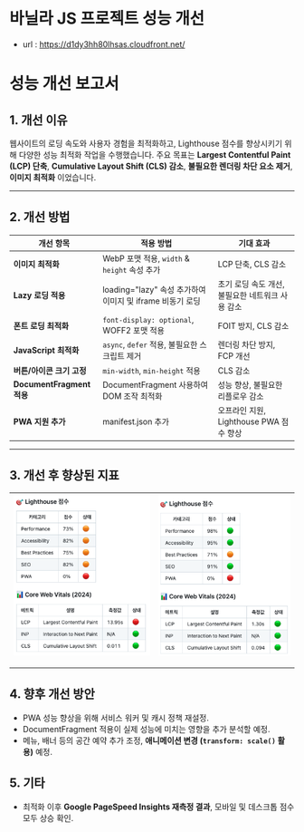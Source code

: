 # 바닐라 JS 프로젝트 성능 개선

- url : https://d1dy3hh80lhsas.cloudfront.net/

# 성능 개선 보고서

## 1. 개선 이유

웹사이트의 로딩 속도와 사용자 경험을 최적화하고, Lighthouse 점수를 향상시키기 위해 다양한 성능 최적화 작업을 수행했습니다. 주요 목표는 **Largest Contentful Paint (LCP) 단축**, **Cumulative Layout Shift (CLS) 감소**, **불필요한 렌더링 차단 요소 제거**, **이미지 최적화** 이었습니다.

---

## 2. 개선 방법

| 개선 항목                 | 적용 방법                                                 | 기대 효과                                        |
| ------------------------- | --------------------------------------------------------- | ------------------------------------------------ |
| **이미지 최적화**         | WebP 포맷 적용, `width` & `height` 속성 추가              | LCP 단축, CLS 감소                               |
| **Lazy 로딩 적용**        | loading="lazy" 속성 추가하여 이미지 및 iframe 비동기 로딩 | 초기 로딩 속도 개선, 불필요한 네트워크 사용 감소 |
| **폰트 로딩 최적화**      | `font-display: optional`, WOFF2 포맷 적용                 | FOIT 방지, CLS 감소                              |
| **JavaScript 최적화**     | `async`, `defer` 적용, 불필요한 스크립트 제거             | 렌더링 차단 방지, FCP 개선                       |
| **버튼/아이콘 크기 고정** | `min-width`, `min-height` 적용                            | CLS 감소                                         |
| **DocumentFragment 적용** | DocumentFragment 사용하여 DOM 조작 최적화                 | 성능 향상, 불필요한 리플로우 감소                |
| **PWA 지원 추가**         | manifest.json 추가                                        | 오프라인 지원, Lighthouse PWA 점수 향상          |

---

## 3. 개선 후 향상된 지표

| ![first](images/first.png) | ![last](images/last.png) |
| ----------------------------- | --------------------------- |

---

## 4. 향후 개선 방안

- PWA 성능 향상을 위해 서비스 워커 및 캐시 정책 재설정.
- DocumentFragment 적용이 실제 성능에 미치는 영향을 추가 분석할 예정.
- 메뉴, 배너 등의 공간 예약 추가 조정, **애니메이션 변경 (`transform: scale()` 활용)** 예정.

## 5. 기타

- 최적화 이후 **Google PageSpeed Insights 재측정 결과**, 모바일 및 데스크톱 점수 모두 상승 확인.
